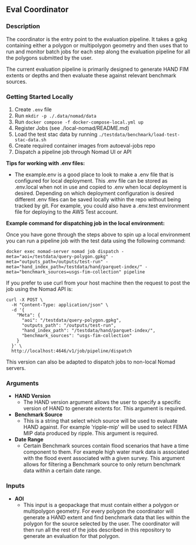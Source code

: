 ## Eval Coordinator
### Description  
The coordinator is the entry point to the evaluation pipeline. It takes a gpkg containing either a polygon or multipolygon geometry and then uses that to run and monitor batch jobs for each step along the evaluation pipeline for all the polygons submitted by the user. 

The current evaluation pipeline is primarily designed to generate HAND FIM extents or depths and then evaluate these against relevant benchmark sources.

### Getting Started Locally
1. Create `.env` file
2. Run `mkdir -p ./.data/nomad/data`
3. Run `docker compose -f docker-compose-local.yml up`
4. Register Jobs (see ./local-nomad/README.md)
5. Load the test stac data by running `./testdata/benchmark/load-test-stac-data.sh`
6. Create required container images from autoeval-jobs repo
7. Dispatch a pipeline job through Nomad UI or API

**Tips for working with .env files:**
- The example.env is a good place to look to make a .env file that is configured for local deployment. This .env file can be stored as .env.local when not in use and copied to .env when local deployment is desired. Depending on which deployment configuration is desired different .env files can be saved locally within the repo without being tracked by git. For example, you could also have a .env.test environment file for deploying to the AWS Test account. 

**Example command for dispatching job in the local environment:**

Once you have gone through the steps above to spin up a local environment you can run a pipeline job with the test data using the following command:

```
docker exec nomad-server nomad job dispatch -meta="aoi=/testdata/query-polygon.gpkg" -meta="outputs_path=/outputs/test-run" -meta="hand_index_path=/testdata/hand/parquet-index/" -meta="benchmark_sources=usgs-fim-collection" pipeline
```

If you prefer to use curl from your host machine then the request to post the job using the Nomad API is:

```
curl -X POST \
  -H "Content-Type: application/json" \
  -d '{
    "Meta": {
      "aoi": "/testdata/query-polygon.gpkg",
      "outputs_path": "/outputs/test-run",
      "hand_index_path": "/testdata/hand/parquet-index/",
      "benchmark_sources": "usgs-fim-collection"
    }
  }' \
  http://localhost:4646/v1/job/pipeline/dispatch
```

This version can also be adapted to dispatch jobs to non-local Nomad servers.

### Arguments
- **HAND Version** 
  - The HAND version argument allows the user to specify a specific version of HAND to generate extents for. This argument is required.
- **Benchmark Source** 
  - This is a string that select which source will be used to evaluate HAND against. For example 'ripple-mip' will be used to select FEMA MIP data produced by ripple. This argument is required.
- **Date Range** 
  - Certain Benchmark sources contain flood scenarios that have a time component to them. For example high water mark data is associated with the flood  event associated with a given survey. This argument allows for filtering a Benchmark source to only return benchmark data within a certain date range.
 
### Inputs
- **AOI**
  - This input is a geopackage that must contain either a polygon or multipolygon geometry. For every polygon the coordinator will generate a HAND extent and find benchmark data that lies within the polygon for the source selected by the user. The coordinator will then run all the rest of the jobs described in this repository to generate an evaluation for that polygon. 
